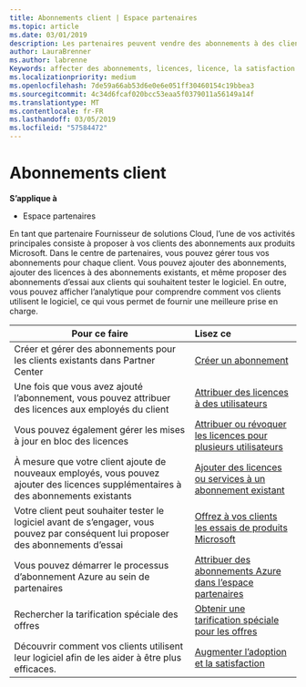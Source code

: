 ```yaml
---
title: Abonnements client | Espace partenaires
ms.topic: article
ms.date: 03/01/2019
description: Les partenaires peuvent vendre des abonnements à des clients et les gérer via l’Espace partenaires.
author: LauraBrenner
ms.author: labrenne
Keywords: affecter des abonnements, licences, licence, la satisfaction des clients, les abonnements Azure
ms.localizationpriority: medium
ms.openlocfilehash: 7de59a66ab53d6e0e6e051ff30460154c19bbea3
ms.sourcegitcommit: 4c34d6fcaf020bcc53eaa5f0379011a56149a14f
ms.translationtype: MT
ms.contentlocale: fr-FR
ms.lasthandoff: 03/05/2019
ms.locfileid: "57584472"
---
```

# <a name="customer-subscriptions"></a>Abonnements client

**S’applique à**

-  Espace partenaires

En tant que partenaire Fournisseur de solutions Cloud, l’une de vos activités principales consiste à proposer à vos clients des abonnements aux produits Microsoft. Dans le centre de partenaires, vous pouvez gérer tous vos abonnements pour chaque client. Vous pouvez ajouter des abonnements, ajouter des licences à des abonnements existants, et même proposer des abonnements d’essai aux clients qui souhaitent tester le logiciel. En outre, vous pouvez afficher l’analytique pour comprendre comment vos clients utilisent le logiciel, ce qui vous permet de fournir une meilleure prise en charge.

|**Pour ce faire**   |**Lisez ce**   |
|----------------------|:----------------------|
|Créer et gérer des abonnements pour les clients existants dans Partner Center|[Créer un abonnement](create-a-new-subscription.md)|
|Une fois que vous avez ajouté l’abonnement, vous pouvez attribuer des licences aux employés du client  |[Attribuer des licences à des utilisateurs](assign-licenses-to-users.md)|
|Vous pouvez également gérer les mises à jour en bloc des licences   |[Attribuer ou révoquer les licences pour plusieurs utilisateurs](bulk-license-provisioning-for-multiple-users.md)|
|À mesure que votre client ajoute de nouveaux employés, vous pouvez ajouter des licences supplémentaires à des abonnements existants   |[Ajouter des licences ou services à un abonnement existant](add-licenses-or-services-to-an-existing-subscription.md)|
|Votre client peut souhaiter tester le logiciel avant de s’engager, vous pouvez par conséquent lui proposer des abonnements d’essai    |[Offrez à vos clients les essais de produits Microsoft](offer-your-customers-trials-of-microsoft-products.md)|
|Vous pouvez démarrer le processus d’abonnement Azure au sein de partenaires   |[Attribuer des abonnements Azure dans l’espace partenaires](assign-azure-subscriptions.md)|
|Rechercher la tarification spéciale des offres   |[Obtenir une tarification spéciale pour les offres](get-special-pricing-for-offers.md)|
|Découvrir comment vos clients utilisent leur logiciel afin de les aider à être plus efficaces.   | [Augmenter l’adoption et la satisfaction](increasing-adoption-and-satisfaction.md)   | 

































 

 



